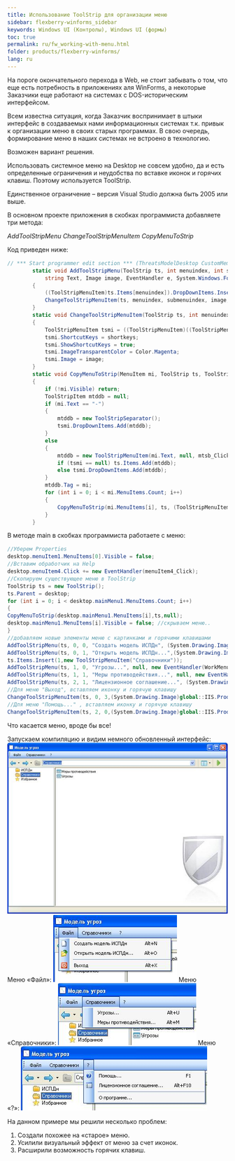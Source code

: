 ```yaml
---
title: Использование ToolStrip для организации меню
sidebar: flexberry-winforms_sidebar
keywords: Windows UI (Контролы), Windows UI (формы)
toc: true
permalink: ru/fw_working-with-menu.html
folder: products/flexberry-winforms/
lang: ru
---
```


На пороге окончательного перехода в Web, не стоит забывать о том, что еще есть потребность в приложениях аля WinForms, а некоторые Заказчики еще работают на системах с DOS-историческим интерфейсом. 

Всем известна ситуация, когда Заказчик воспринимает в штыки интерфейс в создаваемых нами информационных системах т.к. привык к организации меню в своих старых программах. В свою очередь, формирование меню в наших системах не встроено в технологию. 

Возможен вариант решения.

Использовать системное меню на Desktop не совсем удобно, да и есть определенные ограничения и неудобства по вставке иконок и горячих клавиш. Поэтому используется ToolStrip.

Единственное ограничение – версия Visual Studio должна быть 2005 или выше.

В основном проекте приложения в скобках программиста добавляете три метода:

_AddToolStripMenu_
_ChangeToolStripMenuItem_
_CopyMenuToStrip_

Код приведен ниже:

```csharp
// *** Start programmer edit section *** (ThreatsModelDesktop CustomMembers)
        static void AddToolStripMenu(ToolStrip ts, int menuindex, int submenuindex, 
            string Text, Image image, EventHandler e, System.Windows.Forms.Keys shortkeys)
        {
            ((ToolStripMenuItem)ts.Items[menuindex]).DropDownItems.Insert(submenuindex, new ToolStripMenuItem(Text, null, e));
            ChangeToolStripMenuItem(ts, menuindex, submenuindex, image, shortkeys);
        }
        static void ChangeToolStripMenuItem(ToolStrip ts, int menuindex, int submenuindex, Image image, System.Windows.Forms.Keys shortkeys)
        {
            ToolStripMenuItem tsmi = ((ToolStripMenuItem)((ToolStripMenuItem)ts.Items[menuindex]).DropDownItems[submenuindex]);
            tsmi.ShortcutKeys = shortkeys;
            tsmi.ShowShortcutKeys = true;
            tsmi.ImageTransparentColor = Color.Magenta;
            tsmi.Image = image; 
        }
        static void CopyMenuToStrip(MenuItem mi, ToolStrip ts, ToolStripMenuItem tsmi)
        {
            if (!mi.Visible) return;
            ToolStripItem mtddb = null;
            if (mi.Text == "-")
            {
                mtddb = new ToolStripSeparator();
                tsmi.DropDownItems.Add(mtddb);  
            }
            else
            {
                mtddb = new ToolStripMenuItem(mi.Text, null, mtsb_Click);
                if (tsmi == null) ts.Items.Add(mtddb);  
                else tsmi.DropDownItems.Add(mtddb);  
            }
            mtddb.Tag = mi;   
            for (int i = 0; i < mi.MenuItems.Count; i++)
            {
                CopyMenuToStrip(mi.MenuItems[i], ts, (ToolStripMenuItem)mtddb);
            } 
        }
```
 

В методе main в скобках программиста работаете с меню:

```csharp
//Уберем Properties
desktop.menuItem1.MenuItems[0].Visible = false;                 
//Вставим обработчик на Help
desktop.menuItem4.Click += new EventHandler(menuItem4_Click);   
//Скопируем существующее меню в ToolStrip
ToolStrip ts = new ToolStrip();
ts.Parent = desktop;
for (int i = 0; i < desktop.mainMenu1.MenuItems.Count; i++)
{
CopyMenuToStrip(desktop.mainMenu1.MenuItems[i],ts,null);
desktop.mainMenu1.MenuItems[i].Visible = false; //скрываем меню..
}
//добавляем новые элементы меню с картинками и горячими клавишами
AddToolStripMenu(ts, 0, 0, "Создать модель ИСПДн", (System.Drawing.Image)global::IIS.Product.Properties.Resources.new16,new EventHandler(WorkMenu_Click),Keys.Alt | Keys.N);
AddToolStripMenu(ts, 0, 1, "Открыть модель ИСПДн...",(System.Drawing.Image)global::IIS.Product.Properties.Resources.Open16, new EventHandler(WorkMenu_Click), Keys.Alt | Keys.O);
ts.Items.Insert(1,new ToolStripMenuItem("Справочники"));
AddToolStripMenu(ts, 1, 0, "Угрозы...", null, new EventHandler(WorkMenu_Click), Keys.Alt | Keys.U);
AddToolStripMenu(ts, 1, 1, "Меры противодействия...", null, new EventHandler(WorkMenu_Click), Keys.Alt | Keys.M);
AddToolStripMenu(ts, 2, 1, "Лицензионное соглашение...", (System.Drawing.Image)global::IIS.Product.Properties.Resources.Attrib16,  new EventHandler(menuItem4_Click), Keys.Alt | Keys.F10);
//Для меню "Выход", вставляем иконку и горячую клавишу
ChangeToolStripMenuItem(ts, 0, 3,(System.Drawing.Image)global::IIS.Product.Properties.Resources.Exit16, Keys.Alt | Keys.X);
//Для меню "Помощь..." , вставляем иконку и горячую клавишу
ChangeToolStripMenuItem(ts, 2, 0,(System.Drawing.Image)global::IIS.Product.Properties.Resources.Help16,  Keys.F1);
```

Что касается меню, вроде бы все!

Запускаем компиляцию и видим немного обновленный интерфейс:
![](/images/pages/products/flexberry-winforms/desktop/image001.jpg)
Меню «Файл»:
![](/images/pages/products/flexberry-winforms/desktop/image002.jpg)
Меню «Справочники»:
![](/images/pages/products/flexberry-winforms/desktop/image003.jpg)
Меню «?»:
![](/images/pages/products/flexberry-winforms/desktop/image004.jpg)

На данном примере мы решили несколько проблем:

1. Создали похожее на «старое» меню.
2. Усилили визуальный эффект от меню за счет иконок.
3. Расширили возможность горячих клавиш.
